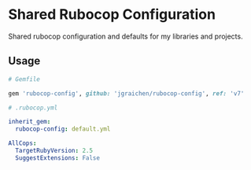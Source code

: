 # Shared Rubocop Configuration

Shared rubocop configuration and defaults for my libraries and projects.

## Usage

```ruby
# Gemfile

gem 'rubocop-config', github: 'jgraichen/rubocop-config', ref: 'v7'
```

```yaml
# .rubocop.yml

inherit_gem:
  rubocop-config: default.yml

AllCops:
  TargetRubyVersion: 2.5
  SuggestExtensions: False
```
